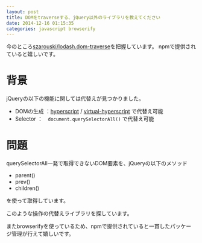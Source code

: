 ```yaml
---
layout: post
title: DOMをtraverseする、jQuery以外のライブラリを教えてください
date: 2014-12-16 01:15:35
categories: javascript browserify
---
```

<!-- {% raw %} -->
<p>今のところ<a href="https://github.com/szarouski/lodash.dom-traverse" rel="nofollow">szarouski/lodash.dom-traverse</a>を把握しています。
npmで提供されていると嬉しいです。</p>

<h1>背景</h1>

<p>jQueryの以下の機能に関しては代替えが見つかりました。</p>

<ul>
<li>DOMの生成 ：<a href="https://github.com/dominictarr/hyperscript" rel="nofollow">hyperscript</a> / <a href="https://github.com/Raynos/virtual-hyperscript" rel="nofollow">virtual-hyperscript</a> で代替え可能</li>
<li>Selector ：　<code>document.querySelectorAll()</code> で代替え可能</li>
</ul>

<h1>問題</h1>

<p>querySelectorAll一発で取得できないDOM要素を、jQueryの以下のメソッド</p>

<ul>
<li>parent()</li>
<li>prev()</li>
<li>children()</li>
</ul>

<p>を使って取得しています。</p>

<p>このような操作の代替えライブラリを探しています。</p>

<p>またbrowserifyを使っているため、npmで提供されていると一貫したパッケージ管理が行えて嬉しいです。</p>
<!-- {% endraw %} -->
